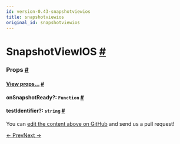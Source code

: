 ```yaml
---
id: version-0.43-snapshotviewios
title: snapshotviewios
original_id: snapshotviewios
---
```

<a id="content"></a><h1><a class="anchor" name="snapshotviewios"></a>SnapshotViewIOS <a class="hash-link" href="docs/snapshotviewios.html#snapshotviewios">#</a></h1><div><noscript></noscript><h3><a class="anchor" name="props"></a>Props <a class="hash-link" href="docs/snapshotviewios.html#props">#</a></h3><div class="props"><div class="prop"><h4 class="propTitle"><a class="anchor" name="view"></a><a href="docs/view.html#props">View props...</a> <a class="hash-link" href="docs/snapshotviewios.html#view">#</a></h4></div><div class="prop"><h4 class="propTitle"><a class="anchor" name="onsnapshotready"></a>onSnapshotReady?: <span class="propType"><code>Function</code></span> <a class="hash-link" href="docs/snapshotviewios.html#onsnapshotready">#</a></h4></div><div class="prop"><h4 class="propTitle"><a class="anchor" name="testidentifier"></a>testIdentifier?: <span class="propType"><code>string</code></span> <a class="hash-link" href="docs/snapshotviewios.html#testidentifier">#</a></h4></div></div></div><p class="edit-page-block">You can <a target="_blank" href="https://github.com/facebook/react-native/blob/master/Libraries/RCTTest/SnapshotViewIOS.ios.js">edit the content above on GitHub</a> and send us a pull request!</p><div class="docs-prevnext"><a class="docs-prev" href="docs/slider.html#content">← Prev</a><a class="docs-next" href="docs/statusbar.html#content">Next →</a></div>
